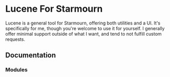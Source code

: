 # Lucene For Starmourn

Lucene is a general tool for Starmourn, offering both utilities and a UI. It's specifically for me, though you're welcome to use it for yourself. I generally offer minimal support outside of what I want, and tend to not fulfill custom requests.

## Documentation

### Modules


